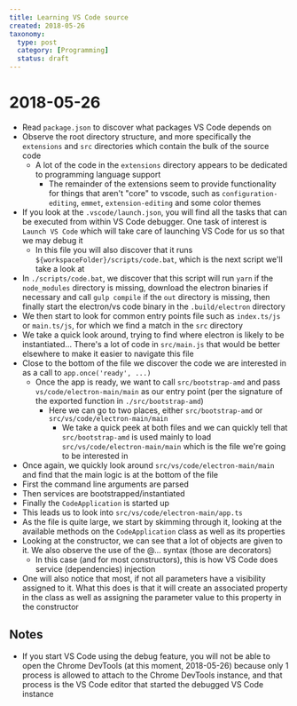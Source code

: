```yaml
---
title: Learning VS Code source
created: 2018-05-26
taxonomy:
  type: post
  category: [Programming]
  status: draft
---
```


# 2018-05-26
* Read `package.json` to discover what packages VS Code depends on
* Observe the root directory structure, and more specifically the `extensions` and `src` directories which contain the bulk of the source code
	* A lot of the code in the `extensions` directory appears to be dedicated to programming language support
		* The remainder of the extensions seem to provide functionality for things that aren't "core" to vscode, such as `configuration-editing`, `emmet`, `extension-editing` and some color themes
* If you look at the `.vscode/launch.json`, you will find all the tasks that can be executed from within VS Code debugger. One task of interest is `Launch VS Code` which will take care of launching VS Code for us so that we may debug it
	* In this file you will also discover that it runs `${workspaceFolder}/scripts/code.bat`, which is the next script we'll take a look at
* In `./scripts/code.bat`, we discover that this script will run `yarn` if the `node_modules` directory is missing, download the electron binaries if necessary and call `gulp compile` if the `out` directory is missing, then finally start the electron/vs code binary in the `.build/electron` directory
* We then start to look for common entry points file such as `index.ts/js` or  `main.ts/js`, for which we find a match in the `src` directory
* We take a quick look around, trying to find where electron is likely to be instantiated... There's a lot of code in `src/main.js` that would be better elsewhere to make it easier to navigate this file
* Close to the bottom of the file we discover the code we are interested in as a call to `app.once('ready', ...)`
	* Once the app is ready, we want to call `src/bootstrap-amd` and pass `vs/code/electron-main/main` as our entry point (per the signature of the exported function in `./src/bootstrap-amd`)
		* Here we can go to two places, either `src/bootstrap-amd` or `src/vs/code/electron-main/main`
			* We take a quick peek at both files and we can quickly tell that `src/bootstrap-amd` is used mainly to load `src/vs/code/electron-main/main` which is the file we're going to be interested in
* Once again, we quickly look around `src/vs/code/electron-main/main` and find that the main logic is at the bottom of the file
* First the command line arguments are parsed
* Then services are bootstrapped/instantiated
* Finally the `CodeApplication` is started up
* This leads us to look into `src/vs/code/electron-main/app.ts`
* As the file is quite large, we start by skimming through it, looking at the available methods on the `CodeApplication` class as well as its properties
* Looking at the constructor, we can see that a lot of objects are given to it. We also observe the use of the @... syntax (those are decorators)
	* In this case (and for most constructors), this is how VS Code does service (dependencies) injection
* One will also notice that most, if not all parameters have a visibility assigned to it. What this does is that it will create an associated property in the class as well as assigning the parameter value to this property in the constructor

## Notes
* If you start VS Code using the debug feature, you will not be able to open the Chrome DevTools (at this moment, 2018-05-26) because only 1 process is allowed to attach to the Chrome DevTools instance, and that process is the VS Code editor that started the debugged VS Code instance
